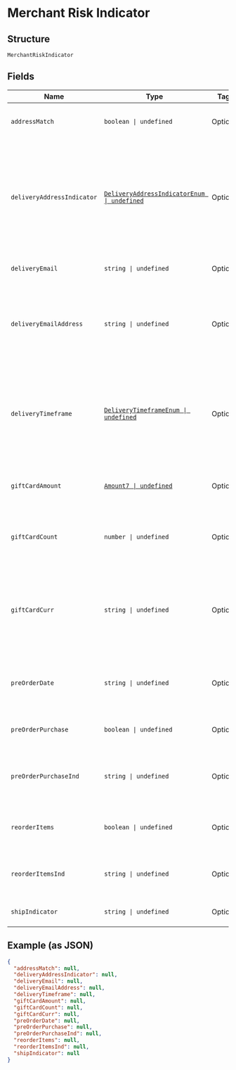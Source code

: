 
# Merchant Risk Indicator

## Structure

`MerchantRiskIndicator`

## Fields

| Name | Type | Tags | Description |
|  --- | --- | --- | --- |
| `addressMatch` | `boolean \| undefined` | Optional | Whether the chosen delivery address is identical to the billing address. |
| `deliveryAddressIndicator` | [`DeliveryAddressIndicatorEnum \| undefined`](../../doc/models/delivery-address-indicator-enum.md) | Optional | Indicator regarding the delivery address.<br>Allowed values:<br><br>* `shipToBillingAddress`<br>* `shipToVerifiedAddress`<br>* `shipToNewAddress`<br>* `shipToStore`<br>* `digitalGoods`<br>* `goodsNotShipped`<br>* `other` |
| `deliveryEmail` | `string \| undefined` | Optional | The delivery email address (for digital goods). |
| `deliveryEmailAddress` | `string \| undefined` | Optional | For Electronic delivery, the email address to which the merchandise was delivered. Maximum length: 254 characters.<br>**Constraints**: *Maximum Length*: `254` |
| `deliveryTimeframe` | [`DeliveryTimeframeEnum \| undefined`](../../doc/models/delivery-timeframe-enum.md) | Optional | The estimated delivery time for the shopper to receive the goods.<br>Allowed values:<br><br>* `electronicDelivery`<br>* `sameDayShipping`<br>* `overnightShipping`<br>* `twoOrMoreDaysShipping` |
| `giftCardAmount` | [`Amount7 \| undefined`](../../doc/models/amount-7.md) | Optional | For prepaid or gift card purchase, the purchase amount total of prepaid or gift card(s). |
| `giftCardCount` | `number \| undefined` | Optional | For prepaid or gift card purchase, total count of individual prepaid or gift cards/codes purchased. |
| `giftCardCurr` | `string \| undefined` | Optional | For prepaid or gift card purchase, [ISO 4217](https://www.iso.org/iso-4217-currency-codes.html) three-digit currency code of the gift card, other than those listed in Table A.5 of the EMVCo 3D Secure Protocol and Core Functions Specification. |
| `preOrderDate` | `string \| undefined` | Optional | For pre-order purchases, the expected date this product will be available to the shopper. |
| `preOrderPurchase` | `boolean \| undefined` | Optional | Indicator for whether this transaction is for pre-ordering a product. |
| `preOrderPurchaseInd` | `string \| undefined` | Optional | Indicates whether Cardholder is placing an order for merchandise with a future availability or release date. |
| `reorderItems` | `boolean \| undefined` | Optional | Indicator for whether the shopper has already purchased the same items in the past. |
| `reorderItemsInd` | `string \| undefined` | Optional | Indicates whether the cardholder is reordering previously purchased merchandise. |
| `shipIndicator` | `string \| undefined` | Optional | Indicates shipping method chosen for the transaction. |

## Example (as JSON)

```json
{
  "addressMatch": null,
  "deliveryAddressIndicator": null,
  "deliveryEmail": null,
  "deliveryEmailAddress": null,
  "deliveryTimeframe": null,
  "giftCardAmount": null,
  "giftCardCount": null,
  "giftCardCurr": null,
  "preOrderDate": null,
  "preOrderPurchase": null,
  "preOrderPurchaseInd": null,
  "reorderItems": null,
  "reorderItemsInd": null,
  "shipIndicator": null
}
```

